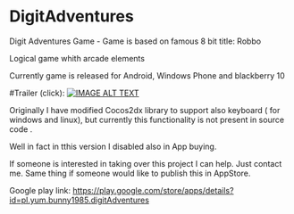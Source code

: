 # DigitAdventures

Digit Adventures Game -  Game is based on famous 8 bit title: Robbo

Logical game whith arcade elements

Currently game is released for Android, Windows Phone and blackberry 10  

#Trailer (click):
[![IMAGE ALT TEXT](http://img.youtube.com/vi/F-ornvadOpY/0.jpg)](http://www.youtube.com/watch?v=F-ornvadOpY "Trailer")

Originally I have modified Cocos2dx library to support also keyboard ( for windows and linux), but currently this functionality is not present in source code .

Well in fact in tthis version I disabled also in App buying. 

If someone is interested in taking over this project I can help. Just contact me. Same thing if someone would like to publish this in AppStore.

Google play link:
https://play.google.com/store/apps/details?id=pl.yum.bunny1985.digitAdventures
